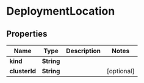 

# DeploymentLocation


## Properties

Name | Type | Description | Notes
------------ | ------------- | ------------- | -------------
**kind** | **String** |  | 
**clusterId** | **String** |  |  [optional]



